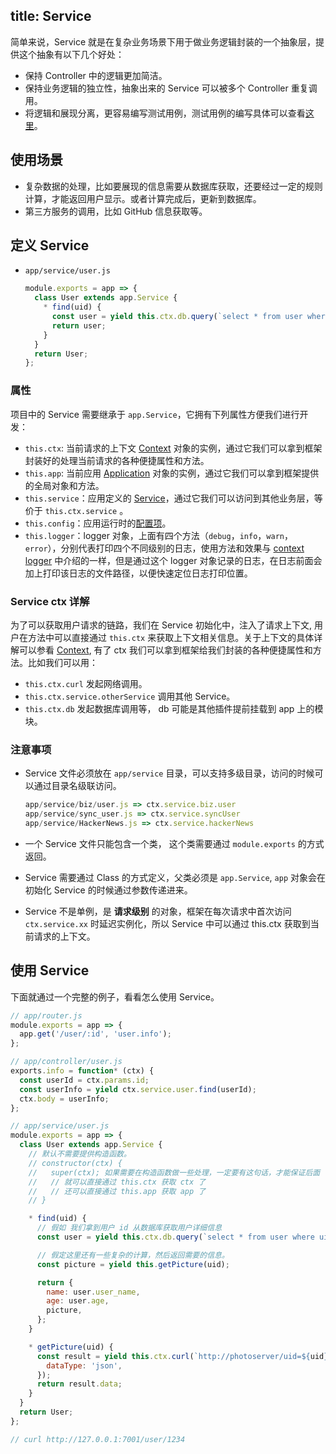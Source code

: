 title: Service
---

简单来说，Service 就是在复杂业务场景下用于做业务逻辑封装的一个抽象层，提供这个抽象有以下几个好处：

- 保持 Controller 中的逻辑更加简洁。
- 保持业务逻辑的独立性，抽象出来的 Service 可以被多个 Controller 重复调用。
- 将逻辑和展现分离，更容易编写测试用例，测试用例的编写具体可以查看[这里](../core/unittest.md)。

## 使用场景

- 复杂数据的处理，比如要展现的信息需要从数据库获取，还要经过一定的规则计算，才能返回用户显示。或者计算完成后，更新到数据库。
- 第三方服务的调用，比如 GitHub 信息获取等。

## 定义 Service

- `app/service/user.js`

  ```js
  module.exports = app => {
    class User extends app.Service {
      * find(uid) {
        const user = yield this.ctx.db.query(`select * from user where uid = ${uid}`);
        return user;
      }
    }
    return User;
  };
  ```

### 属性

项目中的 Service 需要继承于 `app.Service`，它拥有下列属性方便我们进行开发：

- `this.ctx`: 当前请求的上下文 [Context](./extend.md#context) 对象的实例，通过它我们可以拿到框架封装好的处理当前请求的各种便捷属性和方法。
- `this.app`: 当前应用 [Application](./extend.md#application) 对象的实例，通过它我们可以拿到框架提供的全局对象和方法。
- `this.service`：应用定义的 [Service](./service.md)，通过它我们可以访问到其他业务层，等价于 `this.ctx.service` 。
- `this.config`：应用运行时的[配置项](./config.md)。
- `this.logger`：logger 对象，上面有四个方法（`debug`，`info`，`warn`，`error`），分别代表打印四个不同级别的日志，使用方法和效果与 [context logger](../core/logger.md#context-logger) 中介绍的一样，但是通过这个 logger 对象记录的日志，在日志前面会加上打印该日志的文件路径，以便快速定位日志打印位置。

### Service ctx 详解

为了可以获取用户请求的链路，我们在 Service 初始化中，注入了请求上下文, 用户在方法中可以直接通过 `this.ctx` 来获取上下文相关信息。关于上下文的具体详解可以参看 [Context](./extend.md#context),
有了 ctx 我们可以拿到框架给我们封装的各种便捷属性和方法。比如我们可以用：

- `this.ctx.curl` 发起网络调用。
- `this.ctx.service.otherService` 调用其他 Service。
- `this.ctx.db` 发起数据库调用等， db 可能是其他插件提前挂载到 app 上的模块。

### 注意事项

- Service 文件必须放在 `app/service` 目录，可以支持多级目录，访问的时候可以通过目录名级联访问。

  ```js
  app/service/biz/user.js => ctx.service.biz.user
  app/service/sync_user.js => ctx.service.syncUser
  app/service/HackerNews.js => ctx.service.hackerNews
  ```

- 一个 Service 文件只能包含一个类， 这个类需要通过 `module.exports` 的方式返回。
- Service 需要通过 Class 的方式定义，父类必须是 `app.Service`, `app` 对象会在初始化 Service 的时候通过参数传递进来。
- Service 不是单例，是 **请求级别** 的对象，框架在每次请求中首次访问 `ctx.service.xx` 时延迟实例化，所以 Service 中可以通过 this.ctx 获取到当前请求的上下文。

## 使用 Service

下面就通过一个完整的例子，看看怎么使用 Service。

```js
// app/router.js
module.exports = app => {
  app.get('/user/:id', 'user.info');
};

// app/controller/user.js
exports.info = function* (ctx) {
  const userId = ctx.params.id;
  const userInfo = yield ctx.service.user.find(userId);
  ctx.body = userInfo;
};

// app/service/user.js
module.exports = app => {
  class User extends app.Service {
    // 默认不需要提供构造函数。
    // constructor(ctx) {
    //   super(ctx); 如果需要在构造函数做一些处理，一定要有这句话，才能保证后面 `this.ctx`的使用。
    //   // 就可以直接通过 this.ctx 获取 ctx 了
    //   // 还可以直接通过 this.app 获取 app 了
    // }

    * find(uid) {
      // 假如 我们拿到用户 id 从数据库获取用户详细信息
      const user = yield this.ctx.db.query(`select * from user where uid = ${uid}`);

      // 假定这里还有一些复杂的计算，然后返回需要的信息。
      const picture = yield this.getPicture(uid);

      return {
        name: user.user_name,
        age: user.age,
        picture,
      };
    }

    * getPicture(uid) {
      const result = yield this.ctx.curl(`http://photoserver/uid=${uid}`, {
        dataType: 'json',
      });
      return result.data;
    }
  }
  return User;
};

// curl http://127.0.0.1:7001/user/1234
```
